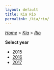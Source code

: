 ```yaml
---
layout: default
title: Kia Rio
permalink: /kia/rio/
---
```

[*Home*](/) > [*Kia*](/kia/) > [*Rio*](/kia/rio/)

**Select year**

- [2015](/kia/rio/2015/)
- [2016](/kia/rio/2016/)
- [2017](/kia/rio/2017/)